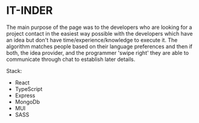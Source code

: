 # IT-INDER

The main purpose of the page was to the developers who are looking for a project
contact in the easiest way possible with the developers which have an idea but don't
have time/experience/knowledge to execute it. The algorithm matches people based on
their language preferences and then if both, the idea provider, and the programmer
'swipe right' they are able to communicate through chat to establish later details.

Stack:
* React
* TypeScript
* Express
* MongoDb
* MUI
* SASS
